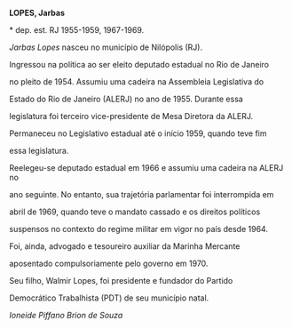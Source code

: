 **LOPES, Jarbas**



\* dep. est. RJ 1955-1959, 1967-1969.



*Jarbas Lopes* nasceu no município de Nilópolis (RJ).



Ingressou na política ao ser eleito deputado estadual no Rio de Janeiro

no pleito de 1954. Assumiu uma cadeira na Assembleia Legislativa do

Estado do Rio de Janeiro (ALERJ) no ano de 1955. Durante essa

legislatura foi terceiro vice-presidente de Mesa Diretora da ALERJ.

Permaneceu no Legislativo estadual até o início 1959, quando teve fim

essa legislatura.



Reelegeu-se deputado estadual em 1966 e assumiu uma cadeira na ALERJ no

ano seguinte. No entanto, sua trajetória parlamentar foi interrompida em

abril de 1969, quando teve o mandato cassado e os direitos políticos

suspensos no contexto do regime militar em vigor no país desde 1964.



Foi, ainda, advogado e tesoureiro auxiliar da Marinha Mercante

aposentado compulsoriamente pelo governo em 1970.



Seu filho, Walmir Lopes, foi presidente e fundador do Partido

Democrático Trabalhista (PDT) de seu município natal.



*Ioneide Piffano Brion de Souza*



